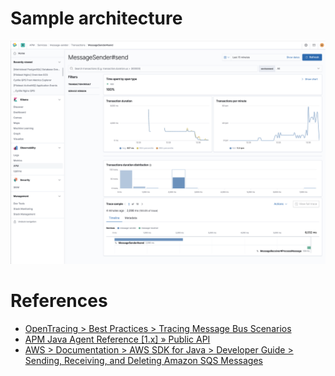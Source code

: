 

# Sample architecture

![](https://github.com/cyrille-leclerc/my-elasticapm-custom-instrumentation/raw/opentracing-elastic/docs/images/elastic-apm-open-tracing-custom-transaction-sqs.png)

# References

* [OpenTracing > Best Practices > Tracing Message Bus Scenarios](https://opentracing.io/docs/best-practices/#tracing-message-bus-scenarios)
* [APM Java Agent Reference \[1.x\] » Public API](https://www.elastic.co/guide/en/apm/agent/java/current/public-api.html)
* [AWS > Documentation > AWS SDK for Java > Developer Guide > Sending, Receiving, and Deleting Amazon SQS Messages](https://docs.aws.amazon.com/sdk-for-java/v1/developer-guide/examples-sqs-messages.html)
